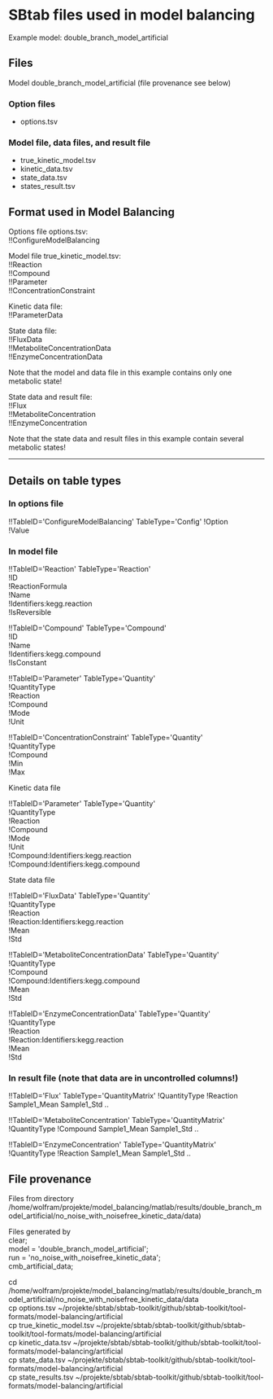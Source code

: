 SBtab files used in model balancing
=======================================

Example model: double_branch_model_artificial

Files 
-----

Model double_branch_model_artificial (file provenance see below)

### Option files
* options.tsv

### Model file, data files, and result file
* true_kinetic_model.tsv
* kinetic_data.tsv 
* state_data.tsv 
* states_result.tsv 

Format used in Model Balancing
----------------------------------

Options file options.tsv:  
!!ConfigureModelBalancing

Model file true_kinetic_model.tsv:  
!!Reaction  
!!Compound  
!!Parameter  
!!ConcentrationConstraint

Kinetic data file:  
!!ParameterData  

State data file:  
!!FluxData  
!!MetaboliteConcentrationData  
!!EnzymeConcentrationData

Note that the model and data file in this example contains only one metabolic state!

State data and result file:  
!!Flux  
!!MetaboliteConcentration  
!!EnzymeConcentration

Note that the state data and result files in this example contain several metabolic states!

----------------------
Details on table types
----------------------

### In options file

!!TableID='ConfigureModelBalancing' TableType='Config'
!Option  
!Value

### In model file 

!!TableID='Reaction' TableType='Reaction'  
!ID  
!ReactionFormula  
!Name  
!Identifiers:kegg.reaction  
!IsReversible

!!TableID='Compound' TableType='Compound'  
!ID  
!Name  
!Identifiers:kegg.compound  
!IsConstant

!!TableID='Parameter' TableType='Quantity'  
!QuantityType  
!Reaction  
!Compound  
!Mode  
!Unit
				
!!TableID='ConcentrationConstraint' TableType='Quantity'  
!QuantityType  
!Compound  
!Min  
!Max	

Kinetic data file

!!TableID='Parameter' TableType='Quantity'   
!QuantityType  
!Reaction  
!Compound  
!Mode  
!Unit  
!Compound:Identifiers:kegg.reaction  
!Compound:Identifiers:kegg.compound

State data file

!!TableID='FluxData' TableType='Quantity'  
!QuantityType  
!Reaction  
!Reaction:Identifiers:kegg.reaction  
!Mean  
!Std

!!TableID='MetaboliteConcentrationData' TableType='Quantity'  
!QuantityType  
!Compound  
!Compound:Identifiers:kegg.compound  
!Mean  
!Std

!!TableID='EnzymeConcentrationData' TableType='Quantity'  
!QuantityType  
!Reaction  
!Reaction:Identifiers:kegg.reaction  
!Mean  
!Std

### In result file (note that data are in uncontrolled columns!)

!!TableID='Flux' TableType='QuantityMatrix'
!QuantityType
!Reaction
Sample1_Mean
Sample1_Std
..

!!TableID='MetaboliteConcentration' TableType='QuantityMatrix'
!QuantityType
!Compound
Sample1_Mean
Sample1_Std
..

!!TableID='EnzymeConcentration' TableType='QuantityMatrix'
!QuantityType
!Reaction
Sample1_Mean
Sample1_Std
..

File provenance
---------------


Files from directory /home/wolfram/projekte/model_balancing/matlab/results/double_branch_model_artificial/no_noise_with_noisefree_kinetic_data/data)

Files generated by  
clear;  
model = 'double_branch_model_artificial';  
run = 'no_noise_with_noisefree_kinetic_data';  
cmb_artificial_data;

cd /home/wolfram/projekte/model_balancing/matlab/results/double_branch_model_artificial/no_noise_with_noisefree_kinetic_data/data  
cp options.tsv            ~/projekte/sbtab/sbtab-toolkit/github/sbtab-toolkit/tool-formats/model-balancing/artificial  
cp true_kinetic_model.tsv ~/projekte/sbtab/sbtab-toolkit/github/sbtab-toolkit/tool-formats/model-balancing/artificial  
cp kinetic_data.tsv       ~/projekte/sbtab/sbtab-toolkit/github/sbtab-toolkit/tool-formats/model-balancing/artificial  
cp state_data.tsv         ~/projekte/sbtab/sbtab-toolkit/github/sbtab-toolkit/tool-formats/model-balancing/artificial  
cp state_results.tsv      ~/projekte/sbtab/sbtab-toolkit/github/sbtab-toolkit/tool-formats/model-balancing/artificial
